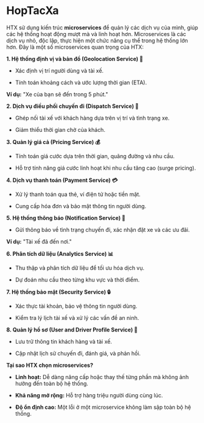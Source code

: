 # HopTacXa

HTX sử dụng kiến trúc **microservices** để quản lý các dịch vụ của mình, giúp các hệ thống hoạt động mượt mà và linh hoạt hơn. Microservices là các dịch vụ nhỏ, độc lập, thực hiện một chức năng cụ thể trong hệ thống lớn hơn. Đây là một số microservices quan trọng của HTX:

**1\. Hệ thống định vị và bản đồ (Geolocation Service) 📍**

-  Xác định vị trí người dùng và tài xế.

-  Tính toán khoảng cách và ước lượng thời gian (ETA).

**Ví dụ:** "Xe của bạn sẽ đến trong 5 phút."

**2\. Dịch vụ điều phối chuyến đi (Dispatch Service) 🚗**

-  Ghép nối tài xế với khách hàng dựa trên vị trí và tình trạng xe.

-  Giảm thiểu thời gian chờ của khách.

**3\. Quản lý giá cả (Pricing Service) 💰**

-  Tính toán giá cước dựa trên thời gian, quãng đường và nhu cầu.

-  Hỗ trợ tính năng giá cước linh hoạt khi nhu cầu tăng cao (surge pricing).

**4\. Dịch vụ thanh toán (Payment Service) 💳**

-  Xử lý thanh toán qua thẻ, ví điện tử hoặc tiền mặt.

-  Cung cấp hóa đơn và bảo mật thông tin người dùng.

**5\. Hệ thống thông báo (Notification Service) 📱**

-  Gửi thông báo về tình trạng chuyến đi, xác nhận đặt xe và các ưu đãi.

**Ví dụ:** "Tài xế đã đến nơi."

**6\. Phân tích dữ liệu (Analytics Service) 📊**

-  Thu thập và phân tích dữ liệu để tối ưu hóa dịch vụ.

-  Dự đoán nhu cầu theo từng khu vực và thời điểm.

**7\. Hệ thống bảo mật (Security Service) 🔒**

-  Xác thực tài khoản, bảo vệ thông tin người dùng.

-  Kiểm tra lý lịch tài xế và xử lý các vấn đề an ninh.

**8\. Quản lý hồ sơ (User and Driver Profile Service) 📝**

-  Lưu trữ thông tin khách hàng và tài xế.

-  Cập nhật lịch sử chuyến đi, đánh giá, và phản hồi.

**Tại sao HTX chọn microservices?**

-  **Linh hoạt:** Dễ dàng nâng cấp hoặc thay thế từng phần mà không ảnh hưởng đến toàn bộ hệ thống.

-  **Khả năng mở rộng:** Hỗ trợ hàng triệu người dùng cùng lúc.

-  **Độ ổn định cao:** Một lỗi ở một microservice không làm sập toàn bộ hệ thống.

